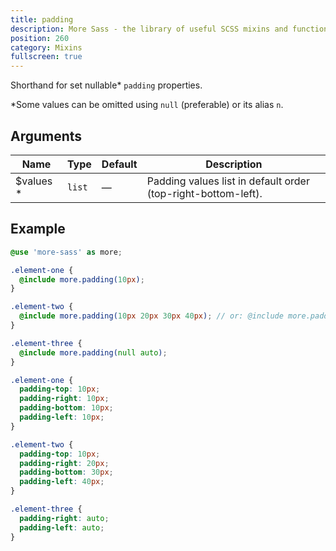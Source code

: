 ```yaml
---
title: padding
description: More Sass - the library of useful SCSS mixins and functions.
position: 260
category: Mixins
fullscreen: true
---
```


Shorthand for set nullable* `padding` properties.

<alert type="info">*Some values can be omitted using `null` (preferable) or its alias `n`.</alert>

## Arguments

| Name                                        | Type   | Default | Description                                                   |
|---------------------------------------------|--------|---------|---------------------------------------------------------------|
| $values <span class="text-red-600">*</span> | `list` | —       | Padding values list in default order (top-right-bottom-left). |

## Example

<code-group>

  <code-block label="SCSS" active>

  ```scss
  @use 'more-sass' as more;

  .element-one {
  	@include more.padding(10px);
  }

  .element-two {
  	@include more.padding(10px 20px 30px 40px); // or: @include more.padding(10px, 20px, 30px, 40px);
  }

  .element-three {
  	@include more.padding(null auto);
  }
  ```

  </code-block>

  <code-block label="Output">

  ```css
  .element-one {
  	padding-top: 10px;
  	padding-right: 10px;
  	padding-bottom: 10px;
  	padding-left: 10px;
  }

  .element-two {
  	padding-top: 10px;
  	padding-right: 20px;
  	padding-bottom: 30px;
  	padding-left: 40px;
  }

  .element-three {
  	padding-right: auto;
  	padding-left: auto;
  }
  ```

  </code-block>

</code-group>
